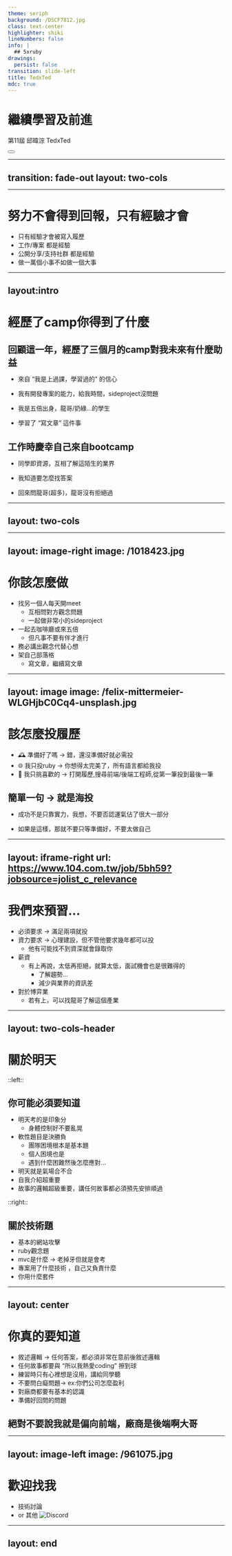 ```yaml
---
theme: seriph
background: /DSCF7812.jpg 
class: text-center
highlighter: shiki
lineNumbers: false
info: |
  ## 5xruby
drawings:
  persist: false
transition: slide-left
title: TedxTed
mdc: true
---
```


# 繼續學習及前進

第11屆
邱暐淙 TedxTed


<div class="abs-br m-6 flex gap-2">
  <button @click="$slidev.nav.openInEditor()" title="Open in Editor" class="text-xl slidev-icon-btn opacity-50 !border-none !hover:text-white">
    <carbon:edit />
  </button>
  <a href="https://github.com/slidevjs/slidev" target="_blank" alt="GitHub"
    class="text-xl slidev-icon-btn opacity-50 !border-none !hover:text-white">
    <carbon-logo-github />
  </a>
</div>

---
transition: fade-out
layout: two-cols
---
<template v-slot:default>

# 簡單自介

<v-clicks>

## 轉職前經歷 
- 會計系
- 一名爆肝審計查帳員
## 轉職後
- 曾任恩沛科技任滿一年 /ruby
- 適才科技RD /typescript , react , nest.js
- 默默會分享 / ruby
- Mordern Web Conference 講者 / golang

## 然後...
- 持續每週與同屆同學開設讀書會 rust/golang

</v-clicks>

</template>
<template v-slot:right>

  <div class="centered-image-container">
    <img src="/S__2262026.jpg" alt="PIKA" class="enlarged-image">
  </div>

</template>

---

# 努力不會得到回報，只有經驗才會

- 只有經驗才會被寫入履歷
- 工作/專案 都是經驗
- 公開分享/支持社群 都是經驗
- 做一萬個小事不如做一個大事

---
layout:intro
---

# 經歷了camp你得到了什麼



<v-clicks>

## 回顧這一年，經歷了三個月的camp對我未來有什麼助益

  <ul class="spaced-list">
    <li>來自 “我是上過課，學習過的” 的信心</li>
    <li>我有開發專案的能力，給我時間，sideproject沒問題</li>
    <li>我是五倍出身，龍哥/奶綠...的學生</li>
    <li>學習了 “寫文章” 這件事</li>
  </ul>

## 工作時慶幸自己來自bootcamp
 
  <ul class="spaced-list">
    <li>同學即資源，互相了解這陌生的業界</li>
    <li>我知道要怎麼找答案</li>
    <li>回來問龍哥(超多)，龍哥沒有拒絕過</li>
  </ul>


</v-clicks>

<style>
h2{
  margin-bottom: 5px;
}
.spaced-list {
  margin-top: 1em;
}
.spaced-list li {
  margin-top: 1em;  /* 調整這個值以獲得您希望的間距 */
}
</style>

---
layout: two-cols
---

<template v-slot:default>

# 但你可能還有很多不足

這題`this`你看出來了嗎
```js 
var name = '小明';
var obj = {
    x: () => {
        name = '小王';
        console.log(this.name);
    },
    y: '2',
}

obj.x(); 
// 會印出什麼
```

- ruby lamda & proc 有什麼差別
  - 為什麼 model scope 要用 lamda
- 測試怎麼寫

</template>
<template v-slot:right>

# 並且還有好多坑

- js 
  - this
  - react/vue
  - 原型鏈
  - 淺層複製/深層複製
  - IFEE
  - 非同步
- ruby
  - 物件導向
  - 模組/類別/實體
  - self
  - 混入（Mixins）
  - block、Procs和Lambdas

</template>


---
layout: image-right
image: /1018423.jpg
---

# 你該怎麼做

- 找另一個人每天開meet
  - 互相問對方觀念問題
  - 一起做非常小的sideproject
- 一起去咖啡廳或來五倍
  - 但凡事不要有伴才進行
- 務必講出觀念代替心想
- 架自己部落格
  - 寫文章，繼續寫文章

<style>
.footnotes-sep {
  @apply mt-20 opacity-10;
}
.footnotes {
  @apply text-sm opacity-75;
}
.footnote-backref {
  display: none;
}
</style>


---
layout: image
image: /felix-mittermeier-WLGHjbC0Cq4-unsplash.jpg
---
# 該怎麼投履歷

- 🕰️ 準備好了嗎 -> 錯，還沒準備好就必需投
- 🌐 我只投ruby -> 你想得太完美了，所有語言都給我投
- 🚀 我只挑喜歡的 -> 打開履歷,搜尋前端/後端工程師,從第一筆投到最後一筆

## 簡單一句 -> 就是海投

 - 成功不是只靠實力，我想，不要否認運氣佔了很大一部分

 - 如果是這樣，那就不要只等準備好，不要太做自己

---
layout: iframe-right
url: https://www.104.com.tw/job/5bh59?jobsource=jolist_c_relevance
---
# 我們來預習...
- 必須要求 -> 滿足兩項就投
- 資力要求 -> 心理建設，但不管他要求幾年都可以投
  - 他有可能找不到資深就會錄取你
- 薪資
  - 有上再說，太低再拒絕，就算太低，面試機會也是很難得的
    - 了解趨勢...
    - 減少與業界的資訊差
- 對於博弈業
  - 若有上，可以找龍哥了解這個產業
---
layout: two-cols-header
---

# 關於明天
::left::
## 你可能必須要知道
- 明天考的是印象分
  - 身體控制好不要亂晃
- 軟性題目是決勝負
  - 團隊困境根本是基本題
  - 個人困境也是
  - 遇到什麼困難然後怎麼應對...
- 明天就是氣場合不合
- 自我介紹超重要
- 故事的邏輯超級重要，講任何故事都必須預先安排順過

::right::
## 關於技術題
- 基本的網站攻擊
- ruby觀念題
- mvc是什麼 -> 老掉牙但就是會考
- 專案用了什麼技術 ，自己又負責什麼
- 你用什麼套件


---
layout: center
---

# 你真的要知道
- 敘述邏輯 -> 任何答案，都必須非常在意前後敘述邏輯
- 任何故事都要與 “所以我熱愛coding” 擦到球
- 練習時只有心裡想是沒用，講給同學聽
- 不要問白癡問題-> ex:你們公司怎麼盈利
- 對廠商都要有基本的認識
- 準備好回問的問題

## 絕對不要說我就是偏向前端，廠商是後端啊大哥

---
layout: image-left
image: /961075.jpg
---
# 歡迎找我
- 技術討論
- or 其他
![Discord](public/discord.png)
---
layout: end
---

